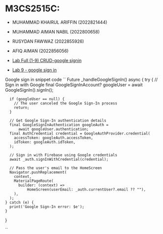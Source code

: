 # M3CS2515C:
- MUHAMMAD KHAIRUL ARIFFIN (2022821444)
- MUHAMMAD AIMAN NABIL (2022800658)
- RUSYDAN FAWWAZ (2022855926)
- AFIQ AIMAN (2022856056)

- [Lab Full (1-9) CRUD-google signin](https://github.com/ipinzr/firebase_demo.git)
- [Lab 9 - google sign in](https://youtu.be/o4UBKcUDAZE)


Google sign in snippet code
``
Future<void> _handleGoogleSignIn() async {
    try {
      // Sign in with Google
      final GoogleSignInAccount? googleUser = await GoogleSignIn().signIn();

      if (googleUser == null) {
        // The user canceled the Google Sign-In process
        return;
      }

      // Get Google Sign-In authentication details
      final GoogleSignInAuthentication googleAuth =
          await googleUser.authentication;
      final AuthCredential credential = GoogleAuthProvider.credential(
        accessToken: googleAuth.accessToken,
        idToken: googleAuth.idToken,
      );

      // Sign in with Firebase using Google credentials
      await _auth.signInWithCredential(credential);

      // Pass the user's email to the HomeScreen
      Navigator.pushReplacement(
        context,
        MaterialPageRoute(
          builder: (context) =>
              HomeScreen(userEmail: _auth.currentUser?.email ?? ""),
        ),
      );
    } catch (e) {
      print('Google Sign-In error: $e');
    }
  }

  ``



 
